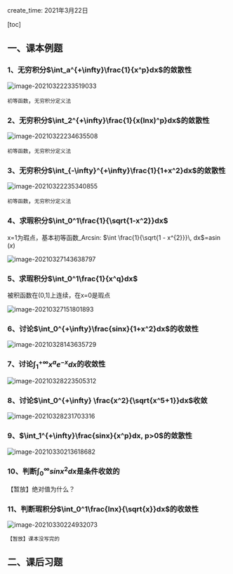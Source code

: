 create_time: 2021年3月22日

[toc]

## 一、课本例题

### 1、无穷积分$\int_a^{+\infty}\frac{1}{x^p}dx$的敛散性

![image-20210322233519033](C:\Users\lalalala\mathProject\math\华东数学分析\images\反常积分1.png)

`初等函数`，`无穷积分定义法`



###  2、无穷积分$\int_2^{+\infty}\frac{1}{x(lnx)^p}dx$的敛散性

![image-20210322234635508](C:\Users\lalalala\mathProject\math\华东数学分析\images\反常积分2.png)

`初等函数`，`无穷积分定义法`



### 3、无穷积分$\int_{-\infty}^{+\infty}\frac{1}{1+x^2}dx$的敛散性

![image-20210322235340855](C:\Users\lalalala\mathProject\math\华东数学分析\images\反常积分3.png)

`初等函数`，`无穷积分定义法`



### 4、求瑕积分$\int_0^1\frac{1}{\sqrt{1-x^2}}dx$

x=1为瑕点，基本初等函数_Arcsin: $\int \frac{1}{\sqrt{1 - x^{2}}}\, dx$=$\operatorname{asin}{\left(x \right)}$

![image-20210327143638797](C:\Users\lalalala\mathProject\math\华东数学分析\images\反常积分4.png)





### 5、求瑕积分$\int_0^1\frac{1}{x^q}dx$

被积函数在(0,1]上连续，在x=0是瑕点

![image-20210327151801893](C:\Users\lalalala\mathProject\math\华东数学分析\images\反常积分5.png)



### 6、讨论$\int_0^{+\infty}\frac{sinx}{1+x^2}dx$的收敛性

![image-20210328143635729](C:\Users\lalalala\mathProject\math\华东数学分析\images\反常积分6.png)

### 7、讨论$\int_1^{+\infty}x^ae^{-x}dx$的收敛性

![image-20210328223505312](C:\Users\lalalala\mathProject\math\华东数学分析\images\反常积分7.png)



### 8、讨论$\int_0^{+\infty} \frac{x^2}{\sqrt{x^5+1}}dx$收敛

![image-20210328231703316](C:\Users\lalalala\mathProject\math\华东数学分析\images\反常积分8.png)



### 9、$\int_1^{+\infty}\frac{sinx}{x^p}dx, p>0$的敛散性

![image-20210330213618682](C:\Users\lalalala\mathProject\math\华东数学分析\images\反常积分9.png)



### 10、判断$\int_0^{\infty}sinx^2dx$是条件收敛的

【暂放】绝对值为什么？



### 11、判断瑕积分$\int_0^1\frac{lnx}{\sqrt{x}}dx$的收敛性

![image-20210330224932073](C:\Users\lalalala\mathProject\math\华东数学分析\images\反常积分10.png)

`【暂放】课本没写完的`



## 二、课后习题

